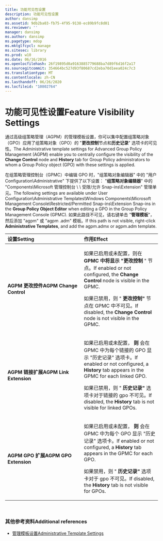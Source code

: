 ```yaml
---
title: 功能可见性设置
description: 功能可见性设置
author: dansimp
ms.assetid: 9db2ba03-fb75-4f95-9138-ec89b9fc8d01
ms.reviewer: ''
manager: dansimp
ms.author: dansimp
ms.pagetype: mdop
ms.mktglfcycl: manage
ms.sitesec: library
ms.prod: w10
ms.date: 06/16/2016
ms.openlocfilehash: 26f19895d0a9163885779688ba7d89f6d16f2a17
ms.sourcegitcommit: 354664bc527d93f80687cd2eba70d1eea024c7c3
ms.translationtype: MT
ms.contentlocale: zh-CN
ms.lasthandoff: 06/26/2020
ms.locfileid: "10802764"
---
```

# <span data-ttu-id="37822-103">功能可见性设置</span><span class="sxs-lookup"><span data-stu-id="37822-103">Feature Visibility Settings</span></span>


<span data-ttu-id="37822-104">通过高级组策略管理（AGPM）的管理模板设置，你可以集中配置组策略对象（GPO）应用了组策略对象（GPO）的 "**更改控制**节点和**历史记录**" 选项卡的可见性。</span><span class="sxs-lookup"><span data-stu-id="37822-104">The Administrative template settings for Advanced Group Policy Management (AGPM) enable you to centrally configure the visibility of the **Change Control** node and **History** tab for Group Policy administrators to whom a Group Policy object (GPO) with these settings is applied.</span></span>

<span data-ttu-id="37822-105">在组策略管理控制台（GPMC）中编辑 GPO 时，"组策略对象编辑器" 中的 "用户 Configuration\\Administrative" 下提供了以下设置： "**组策略对象编辑器**" 中的 "Components\\Microsoft 管理控制台 \ \ 受限/允许 Snap-ins\\Extension" 管理单元。</span><span class="sxs-lookup"><span data-stu-id="37822-105">The following settings are available under User Configuration\\Administrative Templates\\Windows Components\\Microsoft Management Console\\Restricted/Permitted Snap-ins\\Extension Snap-ins in the **Group Policy Object Editor** when editing a GPO in the Group Policy Management Console (GPMC).</span></span> <span data-ttu-id="37822-106">如果此路径不可见，请右键单击 "**管理模板**"，然后添加 "agpm" 或 "agpm .adm" 模板。</span><span class="sxs-lookup"><span data-stu-id="37822-106">If this path is not visible, right-click **Administrative Templates**, and add the agpm.admx or agpm.adm template.</span></span>

<table>
<colgroup>
<col width="50%" />
<col width="50%" />
</colgroup>
<thead>
<tr class="header">
<th align="left"><span data-ttu-id="37822-107">设置</span><span class="sxs-lookup"><span data-stu-id="37822-107">Setting</span></span></th>
<th align="left"><span data-ttu-id="37822-108">作用</span><span class="sxs-lookup"><span data-stu-id="37822-108">Effect</span></span></th>
</tr>
</thead>
<tbody>
<tr class="odd">
<td align="left"><p><strong><span data-ttu-id="37822-109">AGPM 更改控件</span><span class="sxs-lookup"><span data-stu-id="37822-109">AGPM Change Control</span></span></strong></p></td>
<td align="left"><p><span data-ttu-id="37822-110">如果已启用或未配置，则在 <strong> GPMC 中将显示 "更改控制 </strong> " 节点。</span><span class="sxs-lookup"><span data-stu-id="37822-110">If enabled or not configured, the <strong>Change Control</strong> node is visible in the GPMC.</span></span></p>
<p><span data-ttu-id="37822-111">如果已禁用，则 " <strong> 更改控制" </strong> 节点在 GPMC 中不可见。</span><span class="sxs-lookup"><span data-stu-id="37822-111">If disabled, the <strong>Change Control</strong> node is not visible in the GPMC.</span></span></p></td>
</tr>
<tr class="even">
<td align="left"><p><strong><span data-ttu-id="37822-112">AGPM 链接扩展</span><span class="sxs-lookup"><span data-stu-id="37822-112">AGPM Link Extension</span></span></strong></p></td>
<td align="left"><p><span data-ttu-id="37822-113">如果已启用或未配置， <strong> 则 </strong> 会在 GPMC 中为每个链接的 GPO 显示 "历史记录" 选项卡。</span><span class="sxs-lookup"><span data-stu-id="37822-113">If enabled or not configured, a <strong>History</strong> tab appears in the GPMC for each linked GPO.</span></span></p>
<p><span data-ttu-id="37822-114">如果已禁用，则 " <strong> 历史记录" </strong> 选项卡对于链接的 gpo 不可见。</span><span class="sxs-lookup"><span data-stu-id="37822-114">If disabled, the <strong>History</strong> tab is not visible for linked GPOs.</span></span></p></td>
</tr>
<tr class="odd">
<td align="left"><p><strong><span data-ttu-id="37822-115">AGPM GPO 扩展</span><span class="sxs-lookup"><span data-stu-id="37822-115">AGPM GPO Extension</span></span></strong></p></td>
<td align="left"><p><span data-ttu-id="37822-116">如果已启用或未配置， <strong> 则 </strong> 会在 GPMC 中为每个 GPO 显示 "历史记录" 选项卡。</span><span class="sxs-lookup"><span data-stu-id="37822-116">If enabled or not configured, a <strong>History</strong> tab appears in the GPMC for each GPO.</span></span></p>
<p><span data-ttu-id="37822-117">如果禁用，则 " <strong> 历史记录" </strong> 选项卡对于 gpo 不可见。</span><span class="sxs-lookup"><span data-stu-id="37822-117">If disabled, the <strong>History</strong> tab is not visible for GPOs.</span></span></p></td>
</tr>
</tbody>
</table>

 

### <span data-ttu-id="37822-118">其他参考资料</span><span class="sxs-lookup"><span data-stu-id="37822-118">Additional references</span></span>

-   [<span data-ttu-id="37822-119">管理模板设置</span><span class="sxs-lookup"><span data-stu-id="37822-119">Administrative Template Settings</span></span>](administrative-template-settings.md)

 

 





